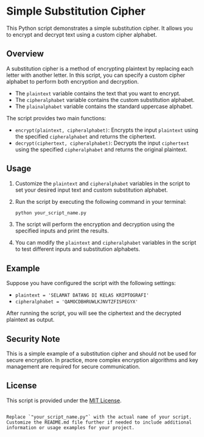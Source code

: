# Simple Substitution Cipher

This Python script demonstrates a simple substitution cipher. It allows you to encrypt and decrypt text using a custom cipher alphabet.

## Overview

A substitution cipher is a method of encrypting plaintext by replacing each letter with another letter. In this script, you can specify a custom cipher alphabet to perform both encryption and decryption.

- The `plaintext` variable contains the text that you want to encrypt.
- The `cipheralphabet` variable contains the custom substitution alphabet.
- The `plainalphabet` variable contains the standard uppercase alphabet.

The script provides two main functions:

- `encrypt(plaintext, cipheralphabet)`: Encrypts the input `plaintext` using the specified `cipheralphabet` and returns the ciphertext.
- `decrypt(ciphertext, cipheralphabet)`: Decrypts the input `ciphertext` using the specified `cipheralphabet` and returns the original plaintext.

## Usage

1. Customize the `plaintext` and `cipheralphabet` variables in the script to set your desired input text and custom substitution alphabet.

2. Run the script by executing the following command in your terminal:

   ```bash
   python your_script_name.py
   ```

3. The script will perform the encryption and decryption using the specified inputs and print the results.

4. You can modify the `plaintext` and `cipheralphabet` variables in the script to test different inputs and substitution alphabets.

## Example

Suppose you have configured the script with the following settings:

- `plaintext = 'SELAMAT DATANG DI KELAS KRIPTOGRAFI'`
- `cipheralphabet = 'QAMOCDBHRUWLKJNVTZFISPEGYX'`

After running the script, you will see the ciphertext and the decrypted plaintext as output.

## Security Note

This is a simple example of a substitution cipher and should not be used for secure encryption. In practice, more complex encryption algorithms and key management are required for secure communication.

## License

This script is provided under the [MIT License](LICENSE).
```

Replace `"your_script_name.py"` with the actual name of your script. Customize the README.md file further if needed to include additional information or usage examples for your project.
